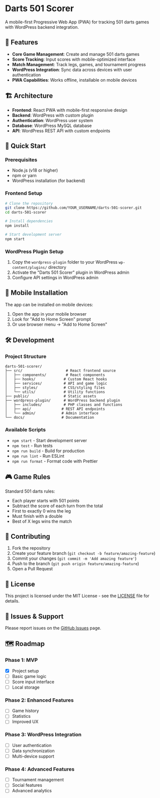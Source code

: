 # Darts 501 Scorer

A mobile-first Progressive Web App (PWA) for tracking 501 darts games with WordPress backend integration.

## 🎯 Features

- **Core Game Management**: Create and manage 501 darts games
- **Score Tracking**: Input scores with mobile-optimized interface
- **Match Management**: Track legs, games, and tournament progress
- **WordPress Integration**: Sync data across devices with user authentication
- **PWA Capabilities**: Works offline, installable on mobile devices

## 🏗️ Architecture

- **Frontend**: React PWA with mobile-first responsive design
- **Backend**: WordPress with custom plugin
- **Authentication**: WordPress user system
- **Database**: WordPress MySQL database
- **API**: WordPress REST API with custom endpoints

## 🚀 Quick Start

### Prerequisites
- Node.js (v18 or higher)
- npm or yarn
- WordPress installation (for backend)

### Frontend Setup
```bash
# Clone the repository
git clone https://github.com/YOUR_USERNAME/darts-501-scorer.git
cd darts-501-scorer

# Install dependencies
npm install

# Start development server
npm start
```

### WordPress Plugin Setup
1. Copy the `wordpress-plugin` folder to your WordPress `wp-content/plugins/` directory
2. Activate the "Darts 501 Scorer" plugin in WordPress admin
3. Configure API settings in WordPress admin

## 📱 Mobile Installation

The app can be installed on mobile devices:
1. Open the app in your mobile browser
2. Look for "Add to Home Screen" prompt
3. Or use browser menu → "Add to Home Screen"

## 🛠️ Development

### Project Structure
```
darts-501-scorer/
├── src/                    # React frontend source
│   ├── components/         # React components
│   ├── hooks/             # Custom React hooks
│   ├── services/          # API and game logic
│   ├── styles/            # CSS/styling files
│   └── utils/             # Utility functions
├── public/                # Static assets
├── wordpress-plugin/      # WordPress backend plugin
│   ├── includes/          # PHP classes and functions
│   ├── api/              # REST API endpoints
│   └── admin/            # Admin interface
└── docs/                 # Documentation
```

### Available Scripts
- `npm start` - Start development server
- `npm test` - Run tests
- `npm run build` - Build for production
- `npm run lint` - Run ESLint
- `npm run format` - Format code with Prettier

## 🎮 Game Rules

Standard 501 darts rules:
- Each player starts with 501 points
- Subtract the score of each turn from the total
- First to exactly 0 wins the leg
- Must finish with a double
- Best of X legs wins the match

## 🤝 Contributing

1. Fork the repository
2. Create your feature branch (`git checkout -b feature/amazing-feature`)
3. Commit your changes (`git commit -m 'Add amazing feature'`)
4. Push to the branch (`git push origin feature/amazing-feature`)
5. Open a Pull Request

## 📄 License

This project is licensed under the MIT License - see the [LICENSE](LICENSE) file for details.

## 🐛 Issues & Support

Please report issues on the [GitHub Issues](https://github.com/YOUR_USERNAME/darts-501-scorer/issues) page.

## 🗺️ Roadmap

### Phase 1: MVP
- [x] Project setup
- [ ] Basic game logic
- [ ] Score input interface
- [ ] Local storage

### Phase 2: Enhanced Features
- [ ] Game history
- [ ] Statistics
- [ ] Improved UX

### Phase 3: WordPress Integration
- [ ] User authentication
- [ ] Data synchronization
- [ ] Multi-device support

### Phase 4: Advanced Features
- [ ] Tournament management
- [ ] Social features
- [ ] Advanced analytics
